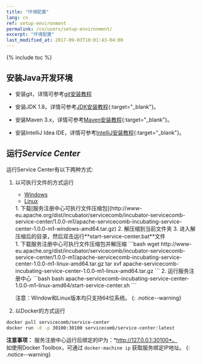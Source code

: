 ```yaml
---
title: "环境配置"
lang: cn
ref: setup-environment
permalink: /cn/users/setup-environment/
excerpt: "环境配置"
last_modified_at: 2017-09-03T10:01:43-04:00
---
```


{% include toc %}

## 安装Java开发环境

* 安装git，详情可参考[git安装教程](https://git-scm.com/book/zh/v2/%E8%B5%B7%E6%AD%A5-%E5%AE%89%E8%A3%85-Git)

* 安装JDK 1.8，详情可参考[JDK安装教程](https://docs.oracle.com/javase/8/docs/technotes/guides/install/install_overview.html){:target="_blank"}。

* 安装Maven 3.x，详情可参考[Maven安装教程](https://maven.apache.org/install.html){:target="_blank"}。

* 安装IntelliJ Idea IDE，详情可参考[IntelliJ安装教程](https://www.jetbrains.com/help/idea/installing-and-launching.html){:target="_blank"}。

## 运行*Service Center*
运行Service Center有以下两种方式:

1. 以可执行文件的方式运行

   <ul class="nav nav-tabs">
     <li data-toggle="tab" class="active"><a data-toggle="tab" href="#windows">Windows</a></li>
     <li data-toggle="tab"><a data-toggle="tab" href="#linux">Linux</a></li>
   </ul>
   
   <div class="tab-content">
     <div id="windows" class="tab-pane active" markdown="1">
   1. 下载[服务注册中心可执行文件压缩包](http://www-eu.apache.org/dist/incubator/servicecomb/incubator-servicecomb-service-center/1.0.0-m1/apache-servicecomb-incubating-service-center-1.0.0-m1-windows-amd64.tar.gz)
   2. 解压缩到当前文件夹
   3. 进入解压缩后的目录，然后双击运行**start-service-center.bat**文件
     </div>
     <div id="linux" class="tab-pane fade" markdown="1">
   1. 下载服务注册中心可执行文件压缩包并解压缩
   ```bash
   wget http://www-eu.apache.org/dist/incubator/servicecomb/incubator-servicecomb-service-center/1.0.0-m1/apache-servicecomb-incubating-service-center-1.0.0-m1-linux-amd64.tar.gz
   tar xvf apache-servicecomb-incubating-service-center-1.0.0-m1-linux-amd64.tar.gz
   ```
   2. 运行服务注册中心
   ```bash
   bash apache-servicecomb-incubating-service-center-1.0.0-m1-linux-amd64/start-service-center.sh
   ```
    </div>
   </div>

   注意：Window和Linux版本均只支持64位系统。
   {: .notice--warning}

2. 以Docker的方式运行

```bash
docker pull servicecomb/service-center
docker run -d -p 30100:30100 servicecomb/service-center:latest
```

**注意事项：** 服务注册中心运行后绑定的IP为：*http://127.0.0.1:30100*。  
如使用Docker Toolbox，可通过 `docker-machine ip` 获取服务绑定IP地址。
{: .notice--warning}
